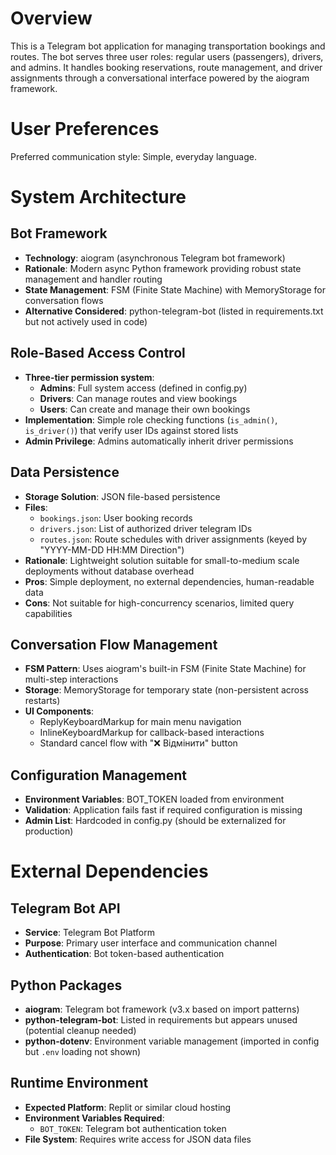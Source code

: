 # Overview

This is a Telegram bot application for managing transportation bookings and routes. The bot serves three user roles: regular users (passengers), drivers, and admins. It handles booking reservations, route management, and driver assignments through a conversational interface powered by the aiogram framework.

# User Preferences

Preferred communication style: Simple, everyday language.

# System Architecture

## Bot Framework
- **Technology**: aiogram (asynchronous Telegram bot framework)
- **Rationale**: Modern async Python framework providing robust state management and handler routing
- **State Management**: FSM (Finite State Machine) with MemoryStorage for conversation flows
- **Alternative Considered**: python-telegram-bot (listed in requirements.txt but not actively used in code)

## Role-Based Access Control
- **Three-tier permission system**:
  - **Admins**: Full system access (defined in config.py)
  - **Drivers**: Can manage routes and view bookings
  - **Users**: Can create and manage their own bookings
- **Implementation**: Simple role checking functions (`is_admin()`, `is_driver()`) that verify user IDs against stored lists
- **Admin Privilege**: Admins automatically inherit driver permissions

## Data Persistence
- **Storage Solution**: JSON file-based persistence
- **Files**:
  - `bookings.json`: User booking records
  - `drivers.json`: List of authorized driver telegram IDs
  - `routes.json`: Route schedules with driver assignments (keyed by "YYYY-MM-DD HH:MM Direction")
- **Rationale**: Lightweight solution suitable for small-to-medium scale deployments without database overhead
- **Pros**: Simple deployment, no external dependencies, human-readable data
- **Cons**: Not suitable for high-concurrency scenarios, limited query capabilities

## Conversation Flow Management
- **FSM Pattern**: Uses aiogram's built-in FSM (Finite State Machine) for multi-step interactions
- **Storage**: MemoryStorage for temporary state (non-persistent across restarts)
- **UI Components**: 
  - ReplyKeyboardMarkup for main menu navigation
  - InlineKeyboardMarkup for callback-based interactions
  - Standard cancel flow with "❌ Відмінити" button

## Configuration Management
- **Environment Variables**: BOT_TOKEN loaded from environment
- **Validation**: Application fails fast if required configuration is missing
- **Admin List**: Hardcoded in config.py (should be externalized for production)

# External Dependencies

## Telegram Bot API
- **Service**: Telegram Bot Platform
- **Purpose**: Primary user interface and communication channel
- **Authentication**: Bot token-based authentication

## Python Packages
- **aiogram**: Telegram bot framework (v3.x based on import patterns)
- **python-telegram-bot**: Listed in requirements but appears unused (potential cleanup needed)
- **python-dotenv**: Environment variable management (imported in config but `.env` loading not shown)

## Runtime Environment
- **Expected Platform**: Replit or similar cloud hosting
- **Environment Variables Required**:
  - `BOT_TOKEN`: Telegram bot authentication token
- **File System**: Requires write access for JSON data files